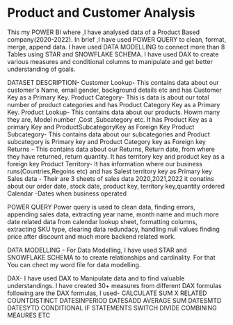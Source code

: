 # Product and Customer Analysis
This my POWER BI where ,I have analysed data of a Product Based company(2020-2022). In brief ,I have used POWER QUERY to clean, format, merge, append data. I have used DATA MODELLING to connect more than 8 Tables using STAR and SNOWFLAKE SCHEMA. I have used DAX to create various measures and conditional columns to manipulate and get better understanding of goals.

DATASET DESCRIPTION-
Customer Lookup- This contains data about our customer's Name, email gender, background details etc and has Customer Key as a Primary Key.
Product Category- This is data is about our total number of product categories and has Product Category Key as a Primary Key.
Product Lookup- This contains data about our products. Howm many they are, Model number ,Cost ,Subcategory etc. It has Product Key as a primary Key and ProductSubcategoryKey as Foreign Key
Product Subcategory- This contains data about our subcategories and Product subcategory is Primary key and Product Category key as Foreign key
Returns - This contains data about our Returns, Return date, from where they have returned, return quantity. It has territory key and product key as a foreign key
Product Territory- It has information where our business runs(Countries,Regoins etc) and has Salest territory key as Primary key
Sales data - Their are 3 sheets of sales data 2020,2021,2022 it conatins about our order date, stock date, product key, territory key,quantity ordered
Calendar -Dates when business operated

POWER QUERY
Power query is used to clean data, finding errors, appending sales data, extracting year name, month name and much more date related data from calendar lookup sheet, formatting columns, extracting SKU type, clearing data redundacy, handling null values finding price after discount and much more backend related work.

DATA MODELLING -
For Data Modelling, I have used STAR and SNOWFLAKE SCHEMA to to create relationships and cardinality. For that You can chect my word file for data modelling.

DAX-
I have used DAX to Manipulate data and to find valuable understandings. I have created 30+ measures from different DAX formulas 
following are the DAX formulas, I used-
CALCULATE
SUM X
RELATED
COUNTDISTINCT
DATESINPERIOD
DATESADD
AVERAGE
SUM
DATESMTD
DATESYTD
CONDITIONAL IF STATEMENTS 
SWITCH
DIVIDE
COMBINING MEAURES ETC






